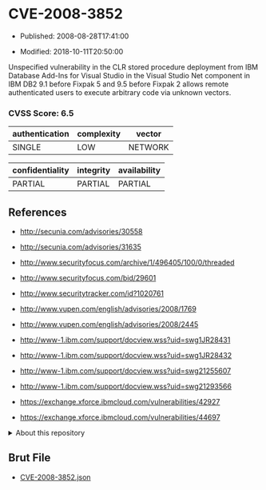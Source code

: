 # CVE-2008-3852

- Published: 2008-08-28T17:41:00

- Modified: 2018-10-11T20:50:00

Unspecified vulnerability in the CLR stored procedure deployment from IBM Database Add-Ins for Visual Studio in the Visual Studio Net component in IBM DB2 9.1 before Fixpak 5 and 9.5 before Fixpak 2 allows remote authenticated users to execute arbitrary code via unknown vectors.

### CVSS Score: **6.5**

| authentication | complexity | vector |
| --- | --- | --- |
| SINGLE | LOW | NETWORK |

| confidentiality | integrity | availability |
| --- | --- | --- |
| PARTIAL | PARTIAL | PARTIAL |

## References

* http://secunia.com/advisories/30558

* http://secunia.com/advisories/31635

* http://www.securityfocus.com/archive/1/496405/100/0/threaded

* http://www.securityfocus.com/bid/29601

* http://www.securitytracker.com/id?1020761

* http://www.vupen.com/english/advisories/2008/1769

* http://www.vupen.com/english/advisories/2008/2445

* http://www-1.ibm.com/support/docview.wss?uid=swg1JR28431

* http://www-1.ibm.com/support/docview.wss?uid=swg1JR28432

* http://www-1.ibm.com/support/docview.wss?uid=swg21255607

* http://www-1.ibm.com/support/docview.wss?uid=swg21293566

* https://exchange.xforce.ibmcloud.com/vulnerabilities/42927

* https://exchange.xforce.ibmcloud.com/vulnerabilities/44697

<details>
<summary>About this repository</summary> 

  This repository is part of the project [Live Hack CVE](https://github.com/Live-Hack-CVE). Main website can be found [www.live-hack.org](https://www.live-hack.org) 
  
  Made by [Sn0wAlice](https://github.com/Sn0wAlice) for the people that care about security and need to have a feed of the latest CVEs. Hope you enjoy it, don't forget to star the repo and follow me on [Twitter](https://twitter.com/Sn0wAlice) and [Github](https://github.com/Sn0wAlice). And that is my [personnal website](https://www.alice-snow.me/)

  - [Home Page](https://github.com/Live-Hack-CVE)
  - [Framework](https://github.com/Live-Hack-CVE/cve-framework)
  - [CVE database](https://github.com/Live-Hack-CVE/full_database)
  - [Changelog](https://github.com/Live-Hack-CVE/Changelog)
</details>

## Brut File

* [CVE-2008-3852.json](https://raw.githubusercontent.com/Live-Hack-CVE/full_database/main/cves/2008/CVE-2008-3852.json)

